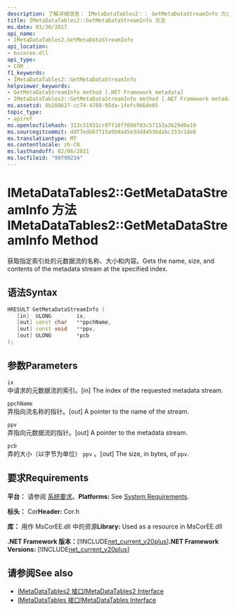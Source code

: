 ```yaml
---
description: 了解详细信息： IMetaDataTables2：： GetMetaDataStreamInfo 方法
title: IMetaDataTables2::GetMetaDataStreamInfo 方法
ms.date: 03/30/2017
api_name:
- IMetaDataTables2.GetMetaDataStreamInfo
api_location:
- mscoree.dll
api_type:
- COM
f1_keywords:
- IMetaDataTables2::GetMetaDataStreamInfo
helpviewer_keywords:
- GetMetaDataStreamInfo method [.NET Framework metadata]
- IMetaDataTables2::GetMetaDataStreamInfo method [.NET Framework metadata]
ms.assetid: 8b280627-cc74-4789-95da-1fefc966de05
topic_type:
- apiref
ms.openlocfilehash: 323c31931cc97f18ff09df83c57153a3629d0a10
ms.sourcegitcommit: ddf7edb67715a5b9a45e3dd44536dabc153c1de0
ms.translationtype: MT
ms.contentlocale: zh-CN
ms.lasthandoff: 02/06/2021
ms.locfileid: "99799234"
---
```

# <a name="imetadatatables2getmetadatastreaminfo-method"></a><span data-ttu-id="733b5-103">IMetaDataTables2::GetMetaDataStreamInfo 方法</span><span class="sxs-lookup"><span data-stu-id="733b5-103">IMetaDataTables2::GetMetaDataStreamInfo Method</span></span>

<span data-ttu-id="733b5-104">获取指定索引处的元数据流的名称、大小和内容。</span><span class="sxs-lookup"><span data-stu-id="733b5-104">Gets the name, size, and contents of the metadata stream at the specified index.</span></span>  
  
## <a name="syntax"></a><span data-ttu-id="733b5-105">语法</span><span class="sxs-lookup"><span data-stu-id="733b5-105">Syntax</span></span>  
  
```cpp  
HRESULT GetMetaDataStreamInfo (  
   [in]  ULONG        ix,  
   [out] const char   **ppchName,  
   [out] const void   **ppv,  
   [out] ULONG        *pcb  
);  
```  
  
## <a name="parameters"></a><span data-ttu-id="733b5-106">参数</span><span class="sxs-lookup"><span data-stu-id="733b5-106">Parameters</span></span>  

 `ix`  
 <span data-ttu-id="733b5-107">中请求的元数据流的索引。</span><span class="sxs-lookup"><span data-stu-id="733b5-107">[in] The index of the requested metadata stream.</span></span>  
  
 `ppchName`  
 <span data-ttu-id="733b5-108">弄指向流名称的指针。</span><span class="sxs-lookup"><span data-stu-id="733b5-108">[out] A pointer to the name of the stream.</span></span>  
  
 `ppv`  
 <span data-ttu-id="733b5-109">弄指向元数据流的指针。</span><span class="sxs-lookup"><span data-stu-id="733b5-109">[out] A pointer to the metadata stream.</span></span>  
  
 `pcb`  
 <span data-ttu-id="733b5-110">弄的大小（以字节为单位） `ppv` 。</span><span class="sxs-lookup"><span data-stu-id="733b5-110">[out] The size, in bytes, of `ppv`.</span></span>  
  
## <a name="requirements"></a><span data-ttu-id="733b5-111">要求</span><span class="sxs-lookup"><span data-stu-id="733b5-111">Requirements</span></span>  

 <span data-ttu-id="733b5-112">**平台：** 请参阅 [系统要求](../../get-started/system-requirements.md)。</span><span class="sxs-lookup"><span data-stu-id="733b5-112">**Platforms:** See [System Requirements](../../get-started/system-requirements.md).</span></span>  
  
 <span data-ttu-id="733b5-113">**标头：** Cor</span><span class="sxs-lookup"><span data-stu-id="733b5-113">**Header:** Cor.h</span></span>  
  
 <span data-ttu-id="733b5-114">**库：** 用作 MsCorEE.dll 中的资源</span><span class="sxs-lookup"><span data-stu-id="733b5-114">**Library:** Used as a resource in MsCorEE.dll</span></span>  
  
 <span data-ttu-id="733b5-115">**.NET Framework 版本：**[!INCLUDE[net_current_v20plus](../../../../includes/net-current-v20plus-md.md)]</span><span class="sxs-lookup"><span data-stu-id="733b5-115">**.NET Framework Versions:** [!INCLUDE[net_current_v20plus](../../../../includes/net-current-v20plus-md.md)]</span></span>  
  
## <a name="see-also"></a><span data-ttu-id="733b5-116">请参阅</span><span class="sxs-lookup"><span data-stu-id="733b5-116">See also</span></span>

- [<span data-ttu-id="733b5-117">IMetaDataTables2 接口</span><span class="sxs-lookup"><span data-stu-id="733b5-117">IMetaDataTables2 Interface</span></span>](imetadatatables2-interface.md)
- [<span data-ttu-id="733b5-118">IMetaDataTables 接口</span><span class="sxs-lookup"><span data-stu-id="733b5-118">IMetaDataTables Interface</span></span>](imetadatatables-interface.md)
